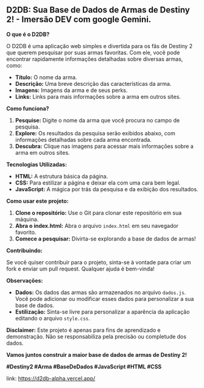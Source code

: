 ## D2DB: Sua Base de Dados de Armas de Destiny 2! - Imersão DEV com google Gemini.

**O que é o D2DB?**

O D2DB é uma aplicação web simples e divertida para os fãs de Destiny 2 que querem pesquisar por suas armas favoritas. Com ele, você pode encontrar rapidamente informações detalhadas sobre diversas armas, como:

* **Título:** O nome da arma.
* **Descrição:** Uma breve descrição das características da arma.
* **Imagens:** Imagens da arma e de seus perks.
* **Links:** Links para mais informações sobre a arma em outros sites.

**Como funciona?**

1. **Pesquise:** Digite o nome da arma que você procura no campo de pesquisa.
2. **Explore:** Os resultados da pesquisa serão exibidos abaixo, com informações detalhadas sobre cada arma encontrada.
3. **Descubra:** Clique nas imagens para acessar mais informações sobre a arma em outros sites.

**Tecnologias Utilizadas:**

* **HTML:** A estrutura básica da página.
* **CSS:** Para estilizar a página e deixar ela com uma cara bem legal.
* **JavaScript:** A mágica por trás da pesquisa e da exibição dos resultados.

**Como usar este projeto:**

1. **Clone o repositório:** Use o Git para clonar este repositório em sua máquina.
2. **Abra o index.html:** Abra o arquivo `index.html` em seu navegador favorito.
3. **Comece a pesquisar:** Divirta-se explorando a base de dados de armas!

**Contribuindo:**

Se você quiser contribuir para o projeto, sinta-se à vontade para criar um fork e enviar um pull request. Qualquer ajuda é bem-vinda!

**Observações:**

* **Dados:** Os dados das armas são armazenados no arquivo `dados.js`. Você pode adicionar ou modificar esses dados para personalizar a sua base de dados.
* **Estilização:** Sinta-se livre para personalizar a aparência da aplicação editando o arquivo `style.css`.

**Disclaimer:** Este projeto é apenas para fins de aprendizado e demonstração. Não se responsabiliza pela precisão ou completude dos dados.

**Vamos juntos construir a maior base de dados de armas de Destiny 2!**

**#Destiny2 #Arma #BaseDeDados #JavaScript #HTML #CSS**

link: https://d2db-alpha.vercel.app/
